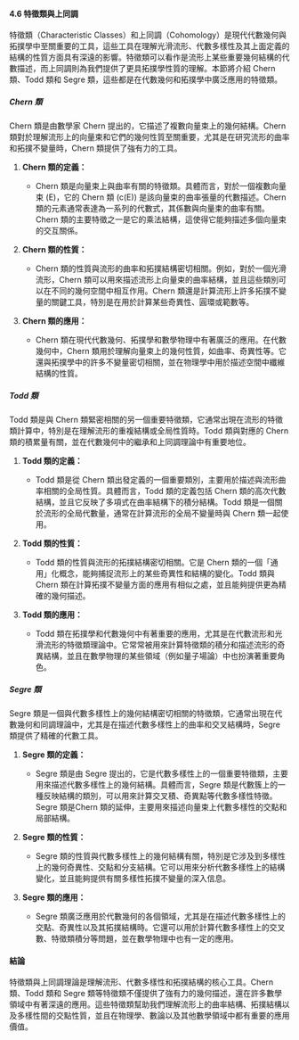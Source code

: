 #### 4.6 特徵類與上同調

特徵類（Characteristic Classes）和上同調（Cohomology）是現代代數幾何與拓撲學中至關重要的工具，這些工具在理解光滑流形、代數多樣性及其上面定義的結構的性質方面具有深遠的影響。特徵類可以看作是流形上某些重要幾何結構的代數描述，而上同調則為我們提供了更具拓撲學性質的理解。本節將介紹 Chern 類、Todd 類和 Segre 類，這些都是在代數幾何和拓撲學中廣泛應用的特徵類。

##### Chern 類

Chern 類是由數學家 Chern 提出的，它描述了複數向量束上的幾何結構。Chern 類對於理解流形上的向量束和它們的幾何性質至關重要，尤其是在研究流形的曲率和拓撲不變量時，Chern 類提供了強有力的工具。

1. **Chern 類的定義：**
   - Chern 類是向量束上與曲率有關的特徵類。具體而言，對於一個複數向量束 \(E\)，它的 Chern 類 \(c(E)\) 是該向量束的曲率張量的代數描述。Chern 類的元素通常表達為一系列的代數式，其係數與向量束的曲率有關。Chern 類的主要特徵之一是它的乘法結構，這使得它能夠描述多個向量束的交互關係。

2. **Chern 類的性質：**
   - Chern 類的性質與流形的曲率和拓撲結構密切相關。例如，對於一個光滑流形，Chern 類可以用來描述流形上向量束的曲率結構，並且這些類別可以在不同的幾何空間中相互作用。Chern 類還是計算流形上許多拓撲不變量的關鍵工具，特別是在用於計算某些奇異性、圓環或範數等。

3. **Chern 類的應用：**
   - Chern 類在現代代數幾何、拓撲學和數學物理中有著廣泛的應用。在代數幾何中，Chern 類用於理解向量束上的幾何性質，如曲率、奇異性等。它還與拓撲學中的許多不變量密切相關，並在物理學中用於描述空間中纖維結構的性質。

##### Todd 類

Todd 類是與 Chern 類緊密相關的另一個重要特徵類，它通常出現在流形的特徵類計算中，特別是在理解流形的重複結構或全局性質時。Todd 類與對應的 Chern 類的積累量有關，並在代數幾何中的繼承和上同調理論中有重要地位。

1. **Todd 類的定義：**
   - Todd 類是從 Chern 類出發定義的一個重要類別，主要用於描述與流形曲率相關的全局性質。具體而言，Todd 類的定義包括 Chern 類的高次代數結構，並且它反映了多項式在曲率結構下的積分結構。Todd 類是一個關於流形的全局代數量，通常在計算流形的全局不變量時與 Chern 類一起使用。

2. **Todd 類的性質：**
   - Todd 類的性質與流形的拓撲結構密切相關。它是 Chern 類的一個「通用」化概念，能夠捕捉流形上的某些奇異性和結構的變化。Todd 類與 Chern 類在計算拓撲不變量方面的應用有相似之處，並且能夠提供更為精確的幾何描述。

3. **Todd 類的應用：**
   - Todd 類在拓撲學和代數幾何中有著重要的應用，尤其是在代數流形和光滑流形的特徵類理論中。它常常被用來計算特徵類的積分和描述流形的奇異結構，並且在數學物理的某些領域（例如量子場論）中也扮演著重要角色。

##### Segre 類

Segre 類是一個與代數多樣性上的幾何結構密切相關的特徵類，它通常出現在代數幾何和同調理論中，尤其是在描述代數多樣性上的曲率和交叉結構時，Segre 類提供了精確的代數工具。

1. **Segre 類的定義：**
   - Segre 類是由 Segre 提出的，它是代數多樣性上的一個重要特徵類，主要用來描述代數多樣性上的幾何結構。具體而言，Segre 類是代數簇上的一種反映結構的類別，可以用來計算交叉積、奇異點等代數多樣性特徵。Segre 類是Chern 類的延伸，主要用來描述向量束上代數多樣性的交點和局部結構。

2. **Segre 類的性質：**
   - Segre 類的性質與代數多樣性上的幾何結構有關，特別是它涉及到多樣性上的幾何奇異性、交點和分支結構。它可以用來分析代數多樣性上的結構變化，並且能夠提供有關多樣性拓撲不變量的深入信息。

3. **Segre 類的應用：**
   - Segre 類廣泛應用於代數幾何的各個領域，尤其是在描述代數多樣性上的交點、奇異性以及其拓撲結構時。它還可以用於計算代數多樣性上的交叉數、特徵類積分等問題，並在數學物理中也有一定的應用。

#### 結論

特徵類與上同調理論是理解流形、代數多樣性和拓撲結構的核心工具。Chern 類、Todd 類和 Segre 類等特徵類不僅提供了強有力的幾何描述，還在許多數學領域中有著深遠的應用。這些特徵類幫助我們理解流形上的曲率結構、拓撲結構以及多樣性間的交點性質，並且在物理學、數論以及其他數學領域中都有重要的應用價值。